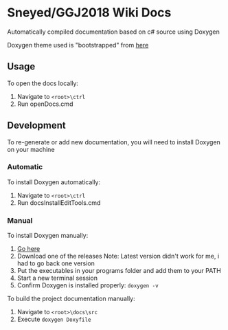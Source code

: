 # Sneyed/GGJ2018 Wiki Docs

Automatically compiled documentation based on c# source using Doxygen

Doxygen theme used is "bootstrapped" from [here](https://github.com/Velron/doxygen-bootstrapped)

## Usage

To open the docs locally:

1. Navigate to `<root>\ctrl`
2. Run openDocs.cmd

## Development

To re-generate or add new documentation, you will need to install Doxygen on your machine

### Automatic

To install Doxygen automatically:

1. Navigate to `<root>\ctrl`
2. Run docsInstallEditTools.cmd

### Manual

To install Doxygen manually:

1. [Go here](http://www.stack.nl/~dimitri/doxygen/download.html)
2. Download one of the releases
   Note: Latest version didn't work for me, i had to go back one version
3. Put the executables in your programs folder and add them to your PATH
4. Start a new terminal session
5. Confirm Doxygen is installed properly: `doxygen -v`

To build the project documentation manually:

1. Navigate to `<root>\docs\src`
2. Execute `doxygen Doxyfile`